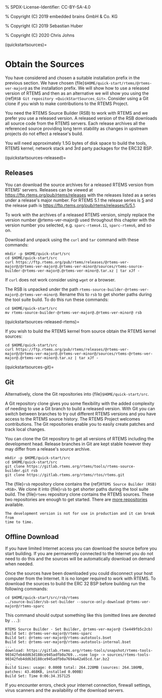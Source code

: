 % SPDX-License-Identifier: CC-BY-SA-4.0

% Copyright (C) 2019 embedded brains GmbH & Co. KG

% Copyright (C) 2019 Sebastian Huber

% Copyright (C) 2020 Chris Johns

(quickstartsources)=

# Obtain the Sources

You have considered and chosen a suitable installation prefix in the previous
section. We have chosen {file}`$HOME/quick-start/rtems/@rtems-ver-major@` as the installation
prefix. We will show how to use a released version of RTEMS and then as an
alternative we will show you using the {ref}`RSB Git repository <QuickStartSources_Git>`. Consider using a Git clone if you wish to make
contributions to the RTEMS Project.

You need the RTEMS Source Builder (RSB) to work with RTEMS and we prefer you
use a released version. A released version of the RSB downloads all source code
from the RTEMS servers. Each release archives all the referenced source
providing long term stability as changes in upstream projects do not effect a
release's build.

You will need approximately 1.5G bytes of disk space to build the tools, RTEMS
kernel, network stack and 3rd party packages for the ERC32 BSP.

(quickstartsources-released)=

## Releases

You can download the source archives for a released RTEMS version from RTEMS'
servers. Releases can be viewed at <https://ftp.rtems.org/pub/rtems/releases> with
the releases listed as a series under a release's major number. For RTEMS 5.1
the release series is [5](https://ftp.rtems.org/pub/rtems/releases/5) and the
release path is <https://ftp.rtems.org/pub/rtems/releases/5/5.1>.

To work with the archives of a released RTEMS version, simply replace the
version number @rtems-ver-major@ used throughout this chapter with the version
number you selected, e.g. `sparc-rtems4.11`, `sparc-rtems6`, and so on.

Download and unpack using the `curl` and `tar` command with these commands:

```none
mkdir -p $HOME/quick-start/src
cd $HOME/quick-start/src
curl https://ftp.rtems.org/pub/rtems/releases/@rtems-ver-major@/@rtems-ver-major@.@rtems-ver-minor@/sources/rtems-source-builder-@rtems-ver-major@.@rtems-ver-minor@.tar.xz | tar xJf -
```

If `curl` does not work consider using `wget` or a browser.

The RSB is unpacked under the path `rtems-source-builder-@rtems-ver-major@.@rtems-ver-minor@`. Rename this
to `rsb` to get shorter paths during the tool suite build. To do this run
these commands:

```none
cd $HOME/quick-start/src
mv rtems-source-builder-@rtems-ver-major@.@rtems-ver-minor@ rsb
```

(quickstartsources-released-rtems)=

If you wish to build the RTEMS kernel from source obtain the RTEMS kernel
sources:

```none
cd $HOME/quick-start/src
curl https://ftp.rtems.org/pub/rtems/releases/@rtems-ver-major@/@rtems-ver-major@.@rtems-ver-minor@/sources/rtems-@rtems-ver-major@.@rtems-ver-minor@.tar.xz | tar xJf -
```

(quickstartsources-git)=

## Git

Alternatively, clone the Git repositories into {file}`$HOME/quick-start/src`.

A Git repository clone gives you some flexibility with the added complexity of
needing to use a Git branch to build a released version. With Git you can
switch between branches to try out different RTEMS versions and you have access
to the RTEMS source history. The RTEMS Project welcomes contributions. The Git
repositories enable you to easily create patches and track local changes.

You can clone the Git repository to get all versions of RTEMS including the
development head. Release branches in Git are kept stable however they may
differ from a release's source archive.

```none
mkdir -p $HOME/quick-start/src
cd $HOME/quick-start/src
git clone https://gitlab.rtems.org/rtems/tools/rtems-source-builder.git rsb
git clone https://gitlab.rtems.org/rtems/rtos/rtems.git
```

The {file}`rsb` repository clone contains the {ref}`RTEMS Source Builder (RSB) <RSB>`. We clone it into {file}`rsb` to get shorter paths during the tool
suite build. The {file}`rtems` repository clone contains the RTEMS sources.
These two repositories are enough to get started. There are [more repositories](https://gitlab.rtems.org/explore/projects) available.

```{warning}
The development version is not for use in production and it can break from
time to time.
```

## Offline Download

If you have limited Internet access you can download the source before you
start building. If you are permanently connected to the Internet you do not
need to do this and the sources will be automatically download on demand when
needed.

Once the sources have been downloaded you could disconnect your host computer
from the Internet. It is no longer required to work with RTEMS. To download
the sources to build the ERC 32 BSP before building run the following commands:

```none
cd $HOME/quick-start/src/rsb/rtems
../source-builder/sb-set-builder --source-only-download @rtems-ver-major@/rtems-sparc
```

This command should output something like this (omitted lines are denoted by
`...`):

```none
RTEMS Source Builder - Set Builder, @rtems-ver-major@ (5e449fb5c2cb)
Build Set: @rtems-ver-major@/rtems-sparc
Build Set: @rtems-ver-major@/rtems-autotools.bset
Build Set: @rtems-ver-major@/rtems-autotools-internal.bset
...
download: https://gitlab.rtems.org/rtems-tools/snapshot/rtems-tools-90342feb4dd63d188ce945adfb0a769...<see log> -> sources/rtems-tools-90342feb4dd63d188ce945adfb0a7694a42a65cd.tar.bz2
...
Build Sizes: usage: 0.000B total: 264.228MB (sources: 264.186MB, patches: 43.468KB, installed 0.000B)
Build Set: Time 0:06:34.357125
```

If you encounter errors, check your internet connection, firewall settings,
virus scanners and the availability of the download servers.
